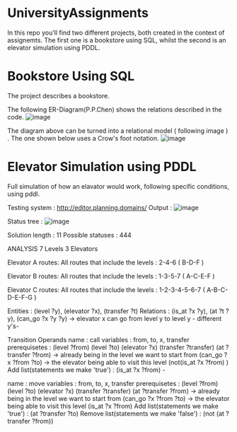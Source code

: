 # UniversityAssignments
In this repo you'll find two different projects, both created in the context of assignemts. The first one is a bookstore using SQL, whilst the second is an elevator simulation using PDDL.


# Bookstore Using SQL

The project describes a bookstore.

The following ER-Diagram(P.P.Chen) shows the relations described in the code.
![image](https://github.com/angzosan/UniversityAssignments/assets/118728873/8fc152cb-5fd4-4d08-a8ab-c7325d3f1e4c)

The diagram above can be turned into a relational model ( following image ) . The one shown below uses a Crow's foot notation.
![image](https://github.com/angzosan/UniversityAssignments/assets/118728873/5b105b94-eb90-4d80-840e-e28d19d86f66)

# Elevator Simulation using PDDL

Full simulation of how an elavator would work, following specific conditions, using pddl.

Testing system : http://editor.planning.domains/
Output : 
![image](https://github.com/angzosan/UniversityAssignments/assets/118728873/2fedeff6-f953-411c-97f3-3bb5dc0900ed)

Status tree :
![image](https://github.com/angzosan/UniversityAssignments/assets/118728873/80c8d549-d95f-4640-ab9c-a875f619d9e1)

Solution length : 11 Possible statuses : 444

ANALYSIS 7 Levels 3 Elevators

Elevator A routes: All routes that include the levels : 2-4-6 ( B-D-F )

Elevator B routes: All routes that include the levels : 1-3-5-7 ( A-C-E-F )

Elevator C routes: All routes that include the levels : 1-2-3-4-5-6-7 ( A-B-C-D-E-F-G )

Entities : (level ?y), (elevator ?x), (transfer ?t) Relations : (is_at ?x ?y), (at ?t ?y), (can_go ?x ?y ?y) -> elevator x can go from level y to level y - different y's-

Transition Operands name : call variables : from, to, x, transfer prerequisetes : (level ?from) (level ?to) (elevator ?x) (transfer ?transfer) (at ?transfer ?from) -> already being in the level we want to start from (can_go ?x ?from ?to) -> the elevator being able to visit this level (not(is_at ?x ?from) ) Add list(statements we make 'true') : (is_at ?x ?from) -

name : move variables : from, to, x, transfer prerequisetes : (level ?from) (level ?to) (elevator ?x) (transfer ?transfer) (at ?transfer ?from) -> already being in the level we want to start from (can_go ?x ?from ?to) -> the elevator being able to visit this level (is_at ?x ?from) Add list(statements we make 'true') : (at ?transfer ?to) Remove list(statements we make 'false') : (not (at ?transfer ?from))
